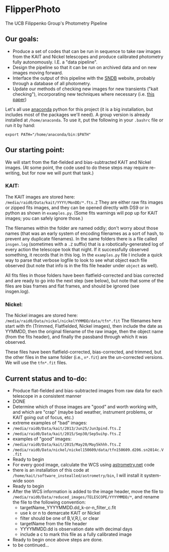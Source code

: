 # FlipperPhoto
The UCB Filippenko Group's Photometry Pipeline


## Our goals:

 - Produce a set of codes that can be run in sequence to take 
   raw images from the KAIT and Nickel telescopes and produce 
   calibrated photometry fully autonomously.  I.E. a "data pipeline".
  - Design the pipeline so that it can be run on archived data and on new
    images moving forward.
 - Interface the output of this pipeline with the [SNDB](http://heracles.astro.berkeley.edu/sndb/) website, probably through a database of all photometry.
 - Update our methods of checking new images for new transients ("kait checking"),
   incorporating new techniques where necessary (i.e. [this paper](http://adsabs.harvard.edu/cgi-bin/nph-data_query?bibcode=2016arXiv160102655Z&db_key=PRE&link_type=ABSTRACT&high=5370fb403432352))

Let's all use [anaconda](https://www.continuum.io/downloads) python for this project (it is a big installation, but includes most of the packages we'll need).  A group version is already installed at ``/home/anaconda``.  To use it, put the following in your ``.bashrc`` file or run it by hand:

    export PATH="/home/anaconda/bin:$PATH"



## Our starting point:

We will start from the flat-fielded and bias-subtracted KAIT and Nickel images. (At some point, the code used to do these steps may require re-writing, but for now we will punt that task.)


### KAIT:

The KAIT images are stored here: ``/media/raid0/Data/kait/YYYY/MonDD/*.fts.Z``
They are either raw fits images or zipped fits images, and they can be opened directly with DS9 or in python as shown in ``examples.py``.  (Some fits warnings will pop up for KAIT images; you can safely ignore those.)

The filenames within the folder are named oddly; don't worry about those names (that was an early system of encoding filenames as a sort of hash, to prevent any duplicate filenames).  In the same folders there is a file called ``insgen.log`` (sometimes with a ``.Z`` suffix) that is a robotically-generated log of every action the telescope took that night.  If it successfully observed something, it records that in this log.  In the ``examples.py`` file I include a quick way to parse that verbose logfile to look to see what object each file observed (but note that info is in the fits file header under ``object`` as well).

All fits files in those folders have been flatfield-corrected and bias corrected and are ready to go into the next step (see below), but note that some of the files are bias frames and flat frames, and should be ignored (see insgen.log).


### Nickel:

The Nickel images are stored here: ``/media/raid0/Data/nickel/nickelYYMMDD/data/tfn*.fit``
The filenames here start with tfn (Trimmed, Flatfielded, Nickel images), then include the date as YYMMDD, then the original filename of the raw image, then the object name (from the fits header), and finally the passband through which it was observed.

These files have been flatfield-corrected, bias-corrected, and trimmed, but the other files in the same folder (i.e., ``n*.fit``) are the un-corrected versions.  We will use the ``tfn*.fit`` files.


## Current status and to-do:

 - Produce flat-fielded and bias-subtracted images from raw data for each telescope in a consistent manner
  - DONE
 - Determine which of those images are "good" and worth working with, and which are "crap" (maybe bad weather, instrument problems, or KAIT going out of focus, etc.)
  - extreme examples of "bad" images:
   - ``/media/raid0/Data/kait/2013/Jun25/Jun3pind.fts.Z``
   - ``/media/raid0/Data/kait/2015/Sep30/Sep5uihp.fts.Z``
  - examples of "good" images: 
   - ``/media/raid0/Data/kait/2015/May20/May5khhh.fts.Z``
   - ``/media/raid0/Data/nickel/nickel150609/data/tfn150609.d206.sn2014c.V.fit``
  - Ready to begin
 - For every good image, calculate the WCS using [astrometry.net](http://astrometry.net/use.html) code
  - there is an installation of this code at ``/home/kait/software_instealled/astrometry/bin``, I will install it system-wide soon
  - Ready to begin
 - After the WCS information is added to the image header, move the file to ``/media/raid0/Data/reduced_images/TELESCOPE/YYYYMMDD/*``, and rename the file to the following convention:
   - targetName_YYYYMMDD.dd_k-or-n_filter_c.fit
    - use k or n to demarcate KAIT or Nickel
    - filter should be one of B,V,R,I, or clear
    - targetName from the file header
    - YYYYMMDD.dd is observation date with decimal days
    - include a c to mark this file as a fully calibrated image
  - Ready to begin once above steps are done.
 - to be continued...

